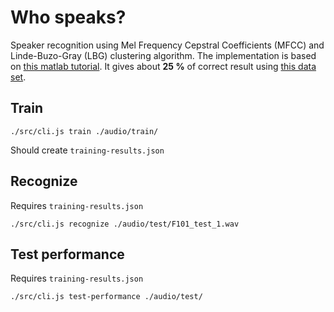 # Who speaks?

Speaker recognition using Mel Frequency Cepstral Coefficients (MFCC) and Linde-Buzo-Gray (LBG) clustering algorithm.
The implementation is based on [this matlab tutorial](http://www.ifp.illinois.edu/~minhdo/teaching/speaker_recognition/).
It gives about **25 %** of correct result using [this data set](http://www.openslr.org/22/).

## Train

```
./src/cli.js train ./audio/train/
```

Should create `training-results.json`

## Recognize

Requires `training-results.json`

```
./src/cli.js recognize ./audio/test/F101_test_1.wav
```

## Test performance

Requires `training-results.json`

```
./src/cli.js test-performance ./audio/test/
```

